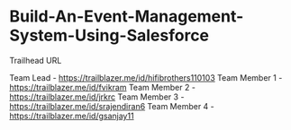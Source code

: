 # Build-An-Event-Management-System-Using-Salesforce

Trailhead URL

Team Lead - https://trailblazer.me/id/hifibrothers110103
Team Member 1 - https://trailblazer.me/id/fvikram
Team Member 2 - https://trailblazer.me/id/jrkrc
Team Member 3 - https://trailblazer.me/id/srajendiran6
Team Member 4 - https://trailblazer.me/id/gsanjay11
